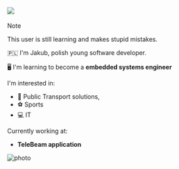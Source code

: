 ![](https://komarev.com/ghpvc/?username=JKopiszka)
---
> [!NOTE]
> This user is still learning and makes stupid mistakes.

🇵🇱 I'm Jakub, polish young software developer.

🖥️ I'm learning to become a **embedded systems engineer**

I'm interested in:
- 🚄 Public Transport solutions,
- ⚽ Sports
- 💻 IT

Currently working at:
- **TeleBeam application**

![photo](https://github.com/user-attachments/assets/f2c89f6b-65f5-46bf-b89d-5bfd0cffab3f)
